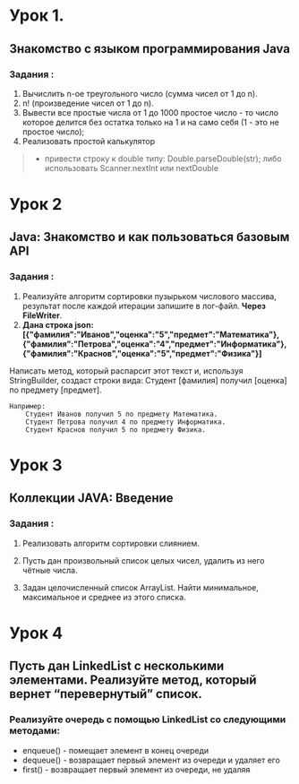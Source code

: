 # Урок 1.

## Знакомство с языком программирования Java 

### Задания :
1. Вычислить n-ое треугольного число (сумма чисел от 1 до n).
2. n! (произведение чисел от 1 до n).                                                                                                                 
3. Вывести все простые числа от 1 до 1000 простое число - то число которое делится без остатка только на 1 и на само себя (1 - это не простое число); 
4. Реализовать простой калькулятор                                                                                                                   

> * привести строку к double типу: Double.parseDouble(str); либо использовать Scanner.nextInt или nextDouble




# Урок 2
## Java: Знакомство и как пользоваться базовым API
### Задания :
1. Реализуйте алгоритм сортировки пузырьком числового массива, результат после каждой итерации запишите в лог-файл. **Через FileWriter**.
2.  **Дана строка json:
    [{"фамилия":"Иванов","оценка":"5","предмет":"Математика"}, {"фамилия":"Петрова","оценка":"4","предмет":"Информатика"}, {"фамилия":"Краснов","оценка":"5","предмет":"Физика"}]**

Написать метод, который распарсит этот текст и, используя StringBuilder, создаст строки вида:
Студент [фамилия] получил [оценка] по предмету [предмет].

    Например:
        Студент Иванов получил 5 по предмету Математика.
        Студент Петрова получил 4 по предмету Информатика.
        Студент Краснов получил 5 по предмету Физика.


# Урок 3
## Коллекции JAVA: Введение
### Задания : 
1. Реализовать алгоритм сортировки слиянием.

2. Пусть дан произвольный список целых чисел, удалить из него чётные числа.

3. Задан целочисленный список ArrayList. Найти минимальное, максимальное и среднее из этого списка.

# Урок 4
## Пусть дан LinkedList с несколькими элементами. Реализуйте метод, который вернет “перевернутый” список.
### Реализуйте очередь с помощью LinkedList со следующими методами:
- enqueue() - помещает элемент в конец очереди 
- dequeue() - возвращает первый элемент из очереди и удаляет его
- first() - возвращает первый элемент из очереди, не удаляя


